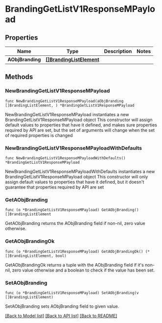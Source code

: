 # BrandingGetListV1ResponseMPayload

## Properties

Name | Type | Description | Notes
------------ | ------------- | ------------- | -------------
**AObjBranding** | [**[]BrandingListElement**](BrandingListElement.md) |  | 

## Methods

### NewBrandingGetListV1ResponseMPayload

`func NewBrandingGetListV1ResponseMPayload(aObjBranding []BrandingListElement, ) *BrandingGetListV1ResponseMPayload`

NewBrandingGetListV1ResponseMPayload instantiates a new BrandingGetListV1ResponseMPayload object
This constructor will assign default values to properties that have it defined,
and makes sure properties required by API are set, but the set of arguments
will change when the set of required properties is changed

### NewBrandingGetListV1ResponseMPayloadWithDefaults

`func NewBrandingGetListV1ResponseMPayloadWithDefaults() *BrandingGetListV1ResponseMPayload`

NewBrandingGetListV1ResponseMPayloadWithDefaults instantiates a new BrandingGetListV1ResponseMPayload object
This constructor will only assign default values to properties that have it defined,
but it doesn't guarantee that properties required by API are set

### GetAObjBranding

`func (o *BrandingGetListV1ResponseMPayload) GetAObjBranding() []BrandingListElement`

GetAObjBranding returns the AObjBranding field if non-nil, zero value otherwise.

### GetAObjBrandingOk

`func (o *BrandingGetListV1ResponseMPayload) GetAObjBrandingOk() (*[]BrandingListElement, bool)`

GetAObjBrandingOk returns a tuple with the AObjBranding field if it's non-nil, zero value otherwise
and a boolean to check if the value has been set.

### SetAObjBranding

`func (o *BrandingGetListV1ResponseMPayload) SetAObjBranding(v []BrandingListElement)`

SetAObjBranding sets AObjBranding field to given value.



[[Back to Model list]](../README.md#documentation-for-models) [[Back to API list]](../README.md#documentation-for-api-endpoints) [[Back to README]](../README.md)


